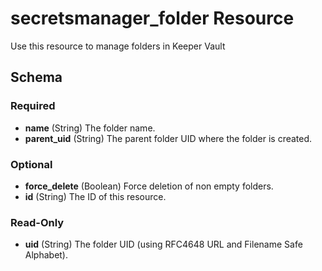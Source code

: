 # secretsmanager_folder Resource

Use this resource to manage folders in Keeper Vault

## Schema

### Required

- **name** (String) The folder name.
- **parent_uid** (String) The parent folder UID where the folder is created.

### Optional

- **force_delete** (Boolean) Force deletion of non empty folders.
- **id** (String) The ID of this resource.

### Read-Only

- **uid** (String) The folder UID (using RFC4648 URL and Filename Safe Alphabet).
